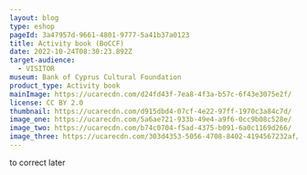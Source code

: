 ```yaml
---
layout: blog
type: eshop
pageId: 3a47957d-9661-4801-9777-5a41b37a0123
title: Activity book (BoCCF)
date: 2022-10-24T08:30:23.892Z
target-audience:
  - VISITOR
museum: Bank of Cyprus Cultural Foundation
product_type: Activity book
mainImage: https://ucarecdn.com/d24fd43f-7ea8-4f3a-b57c-6f43e3075e2f/
license: CC BY 2.0
thumbnail: https://ucarecdn.com/d915dbd4-07cf-4e22-97ff-1970c3a84c7d/
image_one: https://ucarecdn.com/5a6ae721-933b-49e4-a9f6-0cc9b08c528e/
image_two: https://ucarecdn.com/b74c0704-f5ad-4375-b091-6a0c1169d266/
image_three: https://ucarecdn.com/303d4353-5056-4708-8402-4194567232af/
---
```

t﻿o correct later